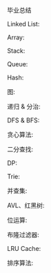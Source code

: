 毕业总结

Linked List:

Array:

Stack:

Queue:

Hash:

图:

递归 & 分治:

DFS & BFS:

贪心算法:

二分查找:

DP:

Trie:

并查集:

AVL、红黑树:

位运算:

布隆过滤器:

LRU Cache:

排序算法:
